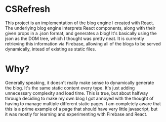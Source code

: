 # CSRefresh
This project is an implementation of the blog engine I created with React. The underlying blog engine interprets React components, along with their given props in a .json format, and generates a blog!
It's basically using the json as the DOM tree, which I thought was pretty neat. It is currently retrieving this information via Firebase, allowing all of the blogs to be served dynamically, intead of existing as static files. 

# Why? 
Generally speaking, it doesn't really make sense to dynamically generate the blog. It's the same static content every type. It's just adding unnecessary complexity and load time.
This is true, but about halfway through deciding to make my own blog I got annoyed with the thought of having to manage multiple different static pages.
I am completely aware that this is a prime example of a page that should have very little javascript, but it was mostly for learning and experimenting with Firebase and React.
